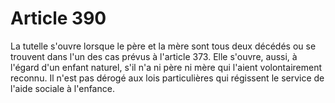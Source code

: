 # Article 390

La tutelle s'ouvre lorsque le père et la mère sont tous deux décédés ou se trouvent dans l'un des cas prévus à l'article 373.   Elle s'ouvre, aussi, à l'égard d'un enfant naturel, s'il n'a ni père ni mère qui l'aient volontairement reconnu.   Il n'est pas dérogé aux lois particulières qui régissent le service de l'aide sociale à l'enfance.